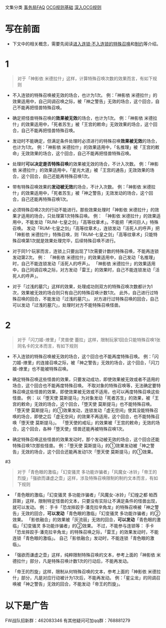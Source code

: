文集分类
[事务局FAQ](http://www.jianshu.com/nb/10161162)
[OCG规则基础](http://www.jianshu.com/nb/10378886)
[深入OCG规则](http://www.jianshu.com/nb/3903431)

# 写在前面

- 下文中的相关概念，需要先阅读[进入连锁·不入连锁的特殊召唤](https://www.jianshu.com/p/2508344b4cb7)和[制约](https://www.jianshu.com/p/ec812315a233)等介绍。

# 1

> 对于「神影依 米德拉什」这样，计算特殊召唤次数的效果而言，有如下规则

- 不入连锁的特殊召唤被无效的场合，也计为1次。
例：「神影依 米德拉什」的效果适用中，自己同调召唤之际，被「神之警告」无效的场合，这个回合，自己不能再把怪兽特殊召唤。

- 确定把怪兽特殊召唤的**效果被无效**的场合，也计为1次。
例：「神影依 米德拉什」的效果适用中，「死者苏生」被「王宫的敕命」无效效果的场合，这个回合，自己不能再把怪兽特殊召唤。

- 发动时不能确定，但满足条件处理时必须进行的特殊召唤**效果被无效**的场合，也计为1次。
例：「神影依 米德拉什」的效果适用中，「名推理」被「王宫的敕命」无效效果的场合，这个回合，自己不能再把怪兽特殊召唤。

- 处理时**可以决定是否特殊召唤**的效果被无效的场合，不计入次数。
例：「神影依 米德拉什」的效果适用中，「星光大道」被「王宫的通告」无效效果的场合，这个回合，自己还能再特殊召唤1次。

- 带有特殊召唤效果的**发动被无效**的场合，不计入次数。
例：「神影依 米德拉什」的效果适用中，「死者苏生」被「神之警告」无效发动的场合，这个回合，自己还能再特殊召唤1次。

- 必须特殊召唤2次的行动不能进行。那些效果处理时「神影依 米德拉什」的效果才适用的场合，只处理第1次特殊召唤。
例：
「神影依 米德拉什」的效果适用中，不能发动「RUM-七皇之剑」「高等纹章术」。不能把「拷问巨人」特殊召唤。
发动「RUM-七皇之剑」「高等纹章术」，连锁发动「活死人的呼声」把「神影依 米德拉什」特殊召唤，则「RUM-七皇之剑」「高等纹章术」只能特殊召唤第1次就是效果处理完毕，后续特殊召唤不进行。

- 对于同1个玩家而言，连锁上只要出现了1次需要计数的特殊召唤，不能再连锁发动第2次。
例：
「神影依 米德拉什」的效果适用中，自己发动「名推理」时，自己不能连锁发动「活死人的呼声」。
「神影依 米德拉什」的效果适用中，自己同调召唤之际，对方发动「雷王」的效果时，自己不能连锁发动「活死人的呼声」。

- 对于「过浅的墓穴」这样的效果，处理成功则双方的特殊召唤次数都计为1次，效果被无效的场合则只有自己的特殊召唤计数1次。
此外，自己进行过特殊召唤的回合，不能发动「过浅的墓穴」。
对方进行过特殊召唤的回合，自己可以发动「过浅的墓穴」，处理时对方不能特殊召唤怪兽。

# 2
> 对于「闪刀姬-燎里」「灵兽使 蕾拉」这样，限制玩家1回合只能特殊召唤1张同名卡的文本而言，有如下规则

- 不入连锁的特殊召唤被无效的场合，这个回合也不能再度特殊召唤。
例：「闪刀姬-燎里」的连接召唤之际，被「神之警告」无效的场合，这个回合，「闪刀姬-燎里」也不能被特殊召唤。

- 确定特殊召唤这些怪兽的效果，只要发动成功，即使效果被无效或者不适用的场合，这个回合也不能再度特殊召唤。
不取对象的特殊召唤等，无法确定要特殊召唤这些怪兽的效果，即使效果被无效或不适用，也可以再度特殊召唤这些怪兽。
例：
以「堕天使 莫斯提马」为对象发动「死者苏生」的效果，被「王宫的敕命」无效的场合，这个回合，「堕天使 莫斯提马」也不能特殊召唤。
「堕天使 莫斯提马」的①效果发动，连锁发动「虚无空间」使其没能特殊召唤的场合，即使之后「虚无空间」的效果不再适用，这个回合，也不能特殊召唤「堕天使 莫斯提马」。
「堕天使的戒坛」的效果被「王宫的敕命」无效的场合，这个回合，各种「堕天使」怪兽还能再被特殊召唤1次。

- 确定特殊召唤这些怪兽的效果发动时，那个发动被无效的场合，这个回合还能特殊召唤1次那些怪兽。
例：「堕天使 莫斯提马」的①效果发动被「神之警告」无效的场合，这个回合还能再发动1次「堕天使 莫斯提马」的①效果。

#3
> 对于「青色眼的激临」「幻变骚灵 多功能诈骗者」「风魔女-冰铃」「帝王的烈旋」「强欲而谦虚之壶」这样，涉及特殊召唤限制的制约文本而言，有如下规则

- 「青色眼的激临」「幻变骚灵 多功能诈骗者」「风魔女-冰铃」「幻煌之都 帕西菲斯」这样，限制特定怪兽的文本，只要没有实际让不满足条件的怪兽出现，就可以发动。
例：
手卡「恐龙摔跤手·潘克拉辛角龙」的特殊召唤被「神之警告」无效的回合，**可以发动**「青色眼的激临」「幻变骚灵 多功能诈骗者」的②效果。
「影依融合」的效果被「灰流丽」无效的回合，**可以发动**「青色眼的激临」「幻变骚灵 多功能诈骗者」的②效果。
不过，不能参与连锁等：
手卡「恐龙摔跤手·潘克拉辛角龙」的特殊召唤之际，「雷王」的效果发动时，不能连锁「青色眼的激临」。
自己「影依融合」发动时，不能连锁「青色眼的激临」。

- 「强欲而谦虚之壶」这样，纯粹限制特殊召唤的文本，参考上面的「神影依 米德拉什」部分，凡是特殊召唤计数1次的行动后，不能再发动。

- 「帝王的烈旋」这样，限制从何特殊召唤的文本，参考上面的「神影依 米德拉什」部分，凡是对应行动被计为1次后，不能再发动。
例：「星尘龙」的同调召唤被「神之警告」无效的回合，不能发动「帝王的烈旋」。

# 以下是广告
FW战队招新群：462083346
有其他疑问可加qq群：768881279

